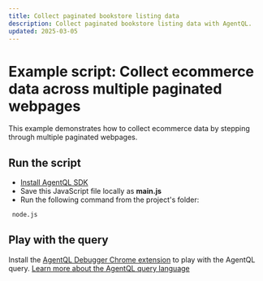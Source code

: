 ```yaml
---
title: Collect paginated bookstore listing data
description: Collect paginated bookstore listing data with AgentQL.
updated: 2025-03-05
---
```


# Example script: Collect ecommerce data across multiple paginated webpages

This example demonstrates how to collect ecommerce data by stepping through multiple paginated webpages.

## Run the script

- [Install AgentQL SDK](https://docs.agentql.com/installation/sdk-installation)
- Save this JavaScript file locally as **main.js**
- Run the following command from the project's folder:

```bash
 node.js
```

## Play with the query

Install the [AgentQL Debugger Chrome extension](https://docs.agentql.com/installation/chrome-extension-installation) to play with the AgentQL query. [Learn more about the AgentQL query language](https://docs.agentql.com/agentql-query/query-intro)
